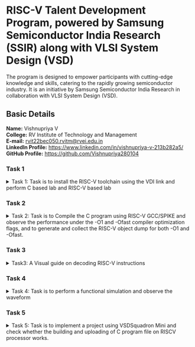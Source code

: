 # RISC-V Talent Development Program, powered by Samsung Semiconductor India Research (SSIR) along with VLSI System Design (VSD)
The program is designed to empower participants with cutting-edge knowledge and skills, catering to the rapidly growing semiconductor industry. It is an initiative by Samsung Semiconductor India Research in collaboration with VLSI System Design (VSD).

## Basic Details
**Name:** Vishnupriya V  
**College:** RV Institute of Technology and Management  
**E-mail:** rvit22bec050.rvitm@rvei.edu.in  
**Linkedln Profile:** https://www.linkedin.com/in/vishnupriya-v-213b282a5/  
**GitHub Profile:** https://github.com/Vishnupriya280104

### Task 1
<details>
  <summary>Task 1: Task is to install the RISC-V toolchain using the VDI link and perform C based lab and RISC-V based lab</summary>       
  
  **Ubuntu Installation**
  
![ubuntu_installation](https://github.com/user-attachments/assets/4751bdbc-7872-46a5-9b62-eb360a130b2e)
     
  **Compiling and running a RISC-V program using GCC**      
  
![riscv64](https://github.com/user-attachments/assets/8f58719c-4ba2-420e-8cdc-3a69251a0ca8)     
  
  **Analyzing the effect of -O1 optimization in RISC-V program**   
  
![riscv_O1](https://github.com/user-attachments/assets/c72ca528-2cee-48ae-a8e8-af1320e59d24)     
  
  **Analyzing the effect of -Ofast optimization in RISC-V program** 
  
![riscv_Ofast](https://github.com/user-attachments/assets/a5ef1181-6030-4d99-8b08-65ed5d3bdea9)     

  **Sum of numbers using C in leafpad file**
  
![sum_of_numbers_using_c](https://github.com/user-attachments/assets/b2c78484-7999-4f0f-b7b9-ded01512eb9e)       
</details>

### Task 2
<details>
  <summary>Task 2: Task is to Compile the C program using RISC-V GCC/SPIKE and observe the performance under the -O1 and -Ofast compiler optimization flags, and to generate and collect the RISC-V object dump for both -O1 and -Ofast.</summary>  
  
  **Sum of numbers using C in leafpad file**  
  
![sum_of_numbers_using_c](https://github.com/user-attachments/assets/fcd1d067-f886-4632-b827-cbbfbedd8f5d)  

  **Compiling and running a RISC-V program using Spike Simulator:**
  **Comparing O1 and Ofast**
  
![sum_spike_O1](https://github.com/user-attachments/assets/9c1838c9-88e8-4f4a-abec-37d756ac2060)

![sum_spike_Ofast](https://github.com/user-attachments/assets/e4cd1bc5-a73a-4430-8800-9b9ec07f1fe7)

  **Square of numbers using C in leafpad file**
  
![square_of number_using_c](https://github.com/user-attachments/assets/9e7a3c59-4c5e-41c7-a7b2-d56b3ed35748)

  **Compiling and running a RISC-V program using Spike Simulator:**
  **Comparing O1 and Ofast**
  
![square_spike_O1](https://github.com/user-attachments/assets/d77f9c18-116e-41a1-a886-1b9b3170a263)

![square_spike_Ofast](https://github.com/user-attachments/assets/fe6968df-0b17-4212-8023-d9f4a08ce54b)

</details>

### Task 3
<details>
  <summary>Task3: A Visual guide on decoding RISC-V instructions</summary>

### Instruction Types
**R-type:** Register type   
**I-type:** Immediate type  
**S-type:** Store type  
**B-type:** Branch type  
**U-type:** Upper immediate type  
**J-type:** Jump type  
#### Machine code for lui a0, 0x21  
![objdump_1](https://github.com/user-attachments/assets/b8af8978-1824-4cbd-aa05-1075defec872)
**Type:** U-type    
**Breakdown:**   
**Immediate** (imm[31:12]): 0x21 → Binary: 0000000000100001.  
**Destination Register** (rd): a0 = x10 → Binary: 01010.   
**Opcode**: lui → Binary: 0110111.   
**32-bit Binary Representation:** 0000000000100001 01010 0110111   
**Hexadecimal Representation:** 0x0021537  
#### Machine code for addi sp, sp, -16  
![objdump_2](https://github.com/user-attachments/assets/092e4a26-cd18-40a7-80e5-1fc6a9bf722e)  
**Type:** I-type  
**Breakdown:**   
**Immediate** (imm[11:0]): -16 → Two's complement: 111111110000.  
**Source Register** (rs1): sp = x2 → Binary: 00010.  
**Destination Register** (rd): sp = x2 → Binary: 00010.  
**Function Code** (funct3): addi → Binary: 000.   
**Opcode:** addi → Binary: 0010011.   
**32-bit Binary Representation:** 111111110000 00010 000 00010 0010011   
**Hexadecimal Representation:** 0xFF010113  
#### Machine code for li a2,100   
![objdump_3](https://github.com/user-attachments/assets/f474d41a-1c07-498c-9522-47b48a6737c0)   
**Expanded Form:** li is equivalent to addi a2, x0, 100.  
**Type:** I-type  
**Breakdown:**  
**Immediate** (imm[11:0]): 100 → Binary: 000001100100.   
**Source Register** (rs1): x0 → Binary: 00000.  
**Destination Register** (rd): a2 = x12 → Binary: 01100.  
**Function Code** (funct3): addi → Binary: 000.  
**Opcode:** addi → Binary: 0010011.  
**32-bit Binary Representation:** 000001100100 00000 000 01100 0010011  
**Hexadecimal Representation:** 0x06400613  
#### Machine code for li a1, 10  
![objdump_4](https://github.com/user-attachments/assets/d03bb739-3cac-422c-bd53-ef0c43b2ea28)  
**Expanded Form:** li is equivalent to addi a1, x0, 10.  
**Type:** I-type  
**Breakdown:**  
**Immediate** (imm[11:0]): 10 → Binary: 000000001010.  
**Source Register** (rs1): x0 → Binary: 00000.   
**Destination Register** (rd): a1 = x11 → Binary: 01011.   
**Function Code** (funct3): addi → Binary: 000.   
**Opcode:** addi → Binary: 0010011.   
**32-bit Binary Representation:** 000000001010 00000 000 01011 0010011   
**Hexadecimal Representation:** 0x00A00593   
#### Machine code for addi a0, a0, 384  
![objdump_5](https://github.com/user-attachments/assets/ccb6e763-18ce-4344-a372-1748ffd6045c)   
**Type:** I-type   
**Breakdown:**   
**Immediate** (imm[11:0]): 384 → Binary: 000110000000.  
**Source Register** (rs1): a0 = x10 → Binary: 01010.  
**Destination Register** (rd): a0 = x10 → Binary: 01010.   
**Function Code** (funct3): addi → Binary: 000.   
**Opcode:** addi → Binary: 0010011.   
**32-bit Binary Representation:** 000110000000 01010 000 01010 0010011   
**Hexadecimal Representation:** 0x18050513  
#### Machine code for sd ra, 8(sp)  
![objdump_6](https://github.com/user-attachments/assets/8a81df5e-07e1-41a0-8fbd-e7fd1bb865db)  
**Type:** S-type  
**Breakdown:**  
**Immediate** (imm[11:5|4:0]): 8 → Binary: 0000000001000.  
**Split**: imm[11:5] = 0000000, imm[4:0] = 01000.  
**Source Register** (rs2): ra = x1 → Binary: 00001.  
**Source Register** (rs1): sp = x2 → Binary: 00010.  
**Function Code** (funct3): sd → Binary: 011.  
**Opcode:** sd → Binary: 0100011.  
**32-bit Binary Representation:** 0000000 00001 00010 011 01000 0100011  
**Hexadecimal Representation:** 0x00113423    
#### Machine code for jal ra, 10408  
![objdump_7](https://github.com/user-attachments/assets/f73075a7-df1a-4115-b42f-4492d4e0ef56)  
**Type:** J-type  
**Breakdown:**  
**Immediate** (imm[20|10:1|11|19:12]):  
**Immediate value**: 10408 → Binary: 001010001000.  
**Break this into J-type fields**:  
imm[20]: 0  
imm[10:1]: 0100010000  
imm[11]: 0  
imm[19:12]: 00101000  
**Destination Register** (rd): ra = x1 → Binary: 00001.  
**Opcode:** jal → Binary: 1101111.  
**32-bit Binary Representation:** 0 0100010000 0 00101000 00001 1101111  
**Hexadecimal Representation:** 0x34000EF  
#### Machine code for ld ra, 8(sp)  
![objdump_8](https://github.com/user-attachments/assets/8cebe23e-3241-4956-9ed3-f6195887fceb)  
**Type:** I-type   
**Breakdown:**  
**Immediate** (imm[11:0]): 8 → Binary: 00000001000.  
**Source Register** (rs1): sp = x2 → Binary: 00010.  
**Destination Register** (rd): ra = x1 → Binary: 00001.  
**Function Code (funct3)**: ld → Binary: 011.  
**Opcode:** ld → Binary: 0000011.  
**32-bit Binary Representation:** 00000001000 00010 011 00001 0000011    
**Hexadecimal Representation:** 0x00813083  
#### Machine code for li a0, 0  
![objdump_9](https://github.com/user-attachments/assets/a6ad9f90-2f95-49b1-972a-9bc5c7155909)  
**Expanded Form:** li is equivalent to addi a0, x0, 0.  
**Type:** I-type  
**Breakdown:**   
**Immediate** (imm[11:0]): 0 → Binary: 000000000000.  
**Source Register** (rs1): x0 → Binary: 00000.  
**Destination Register** (rd): a0 = x10 → Binary: 01010.  
**Function Code** (funct3): addi → Binary: 000.  
**Opcode:** addi → Binary: 0010011.  
**32-bit Binary Representation:** 000000000000 00000 000 01010 0010011   
**Hexadecimal Representation:** 0x00000513   
#### Machine Code for addi sp, sp, 16  
![objdump_10](https://github.com/user-attachments/assets/9ab2a57b-ec5e-4c32-ad5b-4a02c57f5b2f)   
**Type:** I-type  
**Breakdown:**  
**Immediate** (imm[11:0]): 16 → Binary: 000000010000.  
**Source Register** (rs1): sp = x2 → Binary: 00010.  
**Destination Register** (rd): sp = x2 → Binary: 00010.  
**Function Code** (funct3): addi → Binary: 000.  
**Opcode:** addi → Binary: 0010011.  
**32-bit Binary Representation:** 000000010000 00010 000 00010 0010011  
**Hexadecimal Representation:** 0x01010113  
#### Machine code for ret  
![objdump_11](https://github.com/user-attachments/assets/2ee08002-3a0e-4d6f-9899-b14228b09206)   
**Expanded Form:** ret is equivalent to jalr x0, ra, 0.  
**Type:** I-type    
**Breakdown:**  
**Immediate** (imm[11:0]): 0 → Binary: 000000000000.  
**Source Register** (rs1): ra = x1 → Binary: 00001.  
**Destination Register** (rd): x0 → Binary: 00000.  
**Function Code** (funct3): jalr → Binary: 000.  
**Opcode:** jalr → Binary: 1100111.  
**32-bit Binary Representation:** 000000000000 00001 000 00000 1100111  
**Hexadecimal Representation:** 0x00008067  
#### Machine code for auipc a5, 0xfffff0  
![objdump_12](https://github.com/user-attachments/assets/77c47ad1-1614-4558-b4f0-8ea80ed3ef17)   
**Type:** U-type  
**Breakdown:**  
**Immediate** (imm[31:12]): 0xfffff0 → Binary: 111111111111111111110000.    
**Destination Register** (rd): a5 = x15 → Binary: 01111.     
**Opcode:** auipc → Binary: 0010111.   
**32-bit Binary Representation:** 111111111111111111110000 01111 0010111  
**Hexadecimal Representation:** 0xfffff097     
#### Machine code for addi a5, a5, -220  
![objdump_13](https://github.com/user-attachments/assets/d698b917-c88a-40ee-baf3-4cf69344f50d)  
**Type:** I-type  
**Breakdown:**   
**Immediate** (imm[11:0]): -220 → Two's complement: 111100110100.     
**Source Register** (rs1): a5 = x15 → Binary: 01111.  
**Destination Register** (rd): a5 = x15 → Binary: 01111.  
**Function Code** (funct3): addi → Binary: 000.  
**Opcode:** addi → Binary: 0010011.  
**32-bit Binary Representation:** 111100110100 01111 000 01111 0010011  
**Hexadecimal Representation:** 0xf2478793    
#### Machine code for beqz a5, 100f4 <register_fini+0x18>  
![objdump_14](https://github.com/user-attachments/assets/862a0530-cc68-4678-8997-4b840d36d244)  
**Expanded Form:** beqz is equivalent to beq a5, x0, offset.   
**Type:** B-type   
**Breakdown:**  
**Immediate** (imm[12|10:5|4:1|11]):   
**Offset to target:** 100f4 - 100dc = 0x18 → Binary: 00000000011000.   
**Fields:**   
imm[12]: 0   
imm[10:5]: 000000   
imm[4:1]: 1100  
imm[11]: 0  
**Source Registers:**  
rs1: a5 = x15 → Binary: 01111.  
rs2: x0 → Binary: 00000.    
**Function Code** (funct3): beq → Binary: 000.      
**Opcode:** beq → Binary: 1100011.   
**32-bit Binary Representation:** 0 000000 01100 01111 000 00000 1100011     
**Hexadecimal Representation:** 0x00007863  
#### Machine code for auipc a0, 0x0  
![objdump_15](https://github.com/user-attachments/assets/6bb7138e-3379-436f-97c4-2c2ce75c767a)  
**Type:** U-type  
**Breakdown:**   
**Immediate** (imm[31:12]): 0x0 → Binary: 000000000000.  
**Destination Register** (rd): a0 = x10 → Binary: 01010.  
**Opcode:** auipc → Binary: 0010111.     
**32-bit Binary Representation:** 000000000000 01010 0010111  
**Hexadecimal Representation:** 0x00000517

</details>

### Task 4
<details>
  <summary>Task 4:  Task is to perform a functional simulation and observe the waveform</summary>

  **Functional simulatio of riscv**
  
![Functional simulatio of riscv](https://github.com/user-attachments/assets/b94c5472-d319-47ed-b37a-43b4cb8d90ea)

  **ADD**
  
![add](https://github.com/user-attachments/assets/aeaccfe3-d707-48aa-98bd-d1062a6d32d4)
  
  **ADDI**
  
![addi](https://github.com/user-attachments/assets/f69f7716-2856-404d-a7ab-84815296d307)

  **AND**
  
![and](https://github.com/user-attachments/assets/c2c3bec3-c57e-49b3-8f56-55fd40528e00)
  
  **BEQ**
  
![beq](https://github.com/user-attachments/assets/4d85e92c-de59-4c72-b1a3-b764ed2d03fe)
  
  **BNE**
  
![bne](https://github.com/user-attachments/assets/7530286a-9f5a-4687-91d9-9740aabe1eb9)
  
  **GTKwave** 
  
![GTKwave](https://github.com/user-attachments/assets/c28c23da-7dbd-4d86-8654-e1ef53a88b50)
  
  **OR**
  
![or](https://github.com/user-attachments/assets/7fdb5c0a-7379-4975-91ac-c8936efc2d76)
  
  **SLL**
  
![sll](https://github.com/user-attachments/assets/b8a279a0-a54a-40c1-822e-ed8778358bba)
  
  **SLT**
  
![slt](https://github.com/user-attachments/assets/aae6680a-897c-446f-bd9c-2340d6ac75b2)
  
  **SUB**
  
![sub](https://github.com/user-attachments/assets/252511c1-4ebd-40dd-a30e-90f1376054a3)
  
  **XOR**
  
![xor](https://github.com/user-attachments/assets/e9b909cf-6d23-4dee-8b59-949f75534931)

</details>

### Task 5
<details>
  <summary>Task 5: Task is to implement a project using VSDSquadron Mini and check whether the building and uploading of C program file on RISCV processor works. </summary>

  **Overview:**
  The home safety system showcased here introduces an innovative solution utilizing a VSD Squadron Mini Developement Board, an IR sensor, a piezo buzzer and a Servo Motor. It essentially comprises of a smart door lock using a keypad and a servo motor, and a burglar detection system using an IR sensor and piezo buzzer.

  -If the password entered by the user on the keypad is correct, the servo motor opens the door to allow entry into the house.
  -If the password entered is incorrect, the user is denied entry into the house and the door remains closed.
  -If the door is closed and movement is detected in the house using the IR sensor, the piezo buzzer alarms the home owner that there is a potential burglar who has brached into the house.
  -If the password is entered correctly and the door is open, the IR sensor is switched off to avoid wrong detection.

  **Components Required:**
  -VSD Squadron Mini developement board with CH32V003F4U6 chip with 32-bit RISC-V core based on RV32EC instruction set
  -IR sensor
  -Keypad
  -Servo motor
  -Piezo buzzer
  -Breadboard
  -Jumper Wires
  
</details>
 




